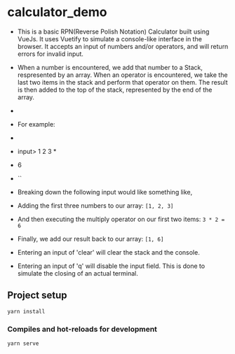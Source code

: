 # calculator_demo

+ This is a basic RPN(Reverse Polish Notation) Calculator built using VueJs. It uses Vuetify to simulate a console-like interface in the browser. It accepts an input of numbers and/or operators, and will return errors for invalid input. 


+ When a number is encountered, we add that number to a Stack, respresented by an array. When an operator is encountered, we take the last two items in the stack and perform that operator on them. The result is then added to the top of the stack, represented by the end of the array.
+ 
+ For example:
+ ```
+ input> 1 2 3 * 
+ 6
+ ``
+ Breaking down the following input would like something like,
+   Adding the first three numbers to our array: ```[1, 2, 3]```
+   And then executing the multiply operator on our first two items: ```3 * 2 = 6``` 
+   Finally, we add our result back to our array: ```[1, 6]```


+ Entering an input of 'clear' will clear the stack and the console.
+ Entering an input of 'q' will disable the input field. This is done to simulate the closing of an actual terminal. 

## Project setup
```
yarn install
```

### Compiles and hot-reloads for development
```
yarn serve
